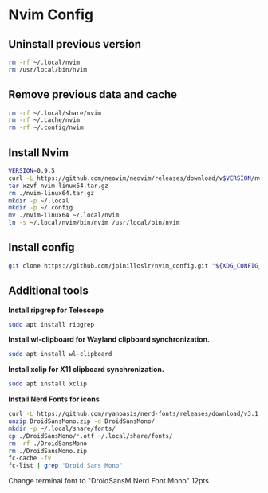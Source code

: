 # Nvim Config

## Uninstall previous version

```bash
rm -rf ~/.local/nvim
rm /usr/local/bin/nvim
```

## Remove previous data and cache

```bash
rm -rf ~/.local/share/nvim
rm -rf ~/.cache/nvim
rm -rf ~/.config/nvim
```

## Install Nvim

```bash
VERSION=0.9.5
curl -L https://github.com/neovim/neovim/releases/download/v$VERSION/nvim-linux64.tar.gz -o nvim-linux64.tar.gz
tar xzvf nvim-linux64.tar.gz
rm ./nvim-linux64.tar.gz
mkdir -p ~/.local
mkdir -p ~/.config
mv ./nvim-linux64 ~/.local/nvim
ln -s ~/.local/nvim/bin/nvim /usr/local/bin/nvim
```

## Install config

```bash
git clone https://github.com/jpinilloslr/nvim_config.git "${XDG_CONFIG_HOME:-$HOME/.config}"/nvim
```

## Additional tools

**Install ripgrep for Telescope**

```bash
sudo apt install ripgrep
```

**Install wl-clipboard for Wayland clipboard synchronization.**

```bash
sudo apt install wl-clipboard
```

**Install xclip for X11 clipboard synchronization.**

```bash
sudo apt install xclip
```

**Install Nerd Fonts for icons**

```bash
curl -L https://github.com/ryanoasis/nerd-fonts/releases/download/v3.1.1/DroidSansMono.zip -o DroidSansMono.zip
unzip DroidSansMono.zip -d DroidSansMono/
mkdir -p ~/.local/share/fonts/
cp ./DroidSansMono/*.otf ~/.local/share/fonts/
rm -rf ./DroidSansMono
rm ./DroidSansMono.zip
fc-cache -fv
fc-list | grep "Droid Sans Mono"
```

Change terminal font to "DroidSansM Nerd Font Mono" 12pts
